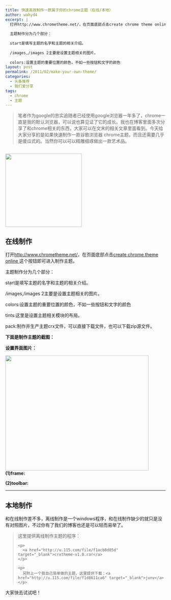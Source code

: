 ```yaml
---
title: 快速高效制作一款属于你的chrome主题（在线/本地）
author: wahyd4
excerpt: |
  打开http://www.chrometheme.net/，在页面底部点击create chrome theme online 这个按钮即可进入制作主题。
  
  主题制作分为几个部分：
  
  start是填写主题的名字和主题的相关介绍。
  
  /images,/images 2主要是设置主题相关的图片。
  
  colors:设置主题的重要位置的颜色，不如一些按钮和文字的颜色
layout: post
permalink: /2011/02/make-your-own-theme/
categories:
  - 头条推荐
  - 我们爱分享
tags:
  - chrome
  - 主题
---
```

> 笔者作为google的忠实追随者已经使用google浏览器一年多了，chrome一直是我的默认浏览器，可以说也算见证了它的成长。我也在博客里面多次分享了和chrome相关的东西，大家可以在文末的相关文章里面看到。今天给大家分享的是如果快速制作一款谷歌浏览器 chrome主题，而且还需要几乎是傻瓜式的。当然你可以可以精雕细琢做出一款艺术品。

## [<img class="aligncenter size-full wp-image-1463" title="1-13-6_conew1" src="/images/2011/02/1-13-6_conew1.jpg" alt="" width="240" height="229" />][1]

## 在线制作

打开<http://www.chrometheme.net/>，在页面底部点击<a href="http://www.chrometheme.net/chrome-theme-creator-online.html" target="_blank">create chrome theme online </a>这个按钮即可进入制作主题。

主题制作分为几个部分：

start是填写主题的名字和主题的相关介绍。

/images,/images 2主要是设置主题相关的图片。

colors:设置主题的重要位置的颜色，不如一些按钮和文字的颜色

tints:这里是设置主题相关模块的布局。

pack:制作并生产主题crx文件，可以直接下载文件，也可以下载zip源文件。

**下面是制作主题的截图：**

**设置界面图片：**

**[<img class="aligncenter size-full wp-image-1457" title="2-17-1" src="/images/2011/02/2-17-1.png" alt="" width="450" height="360" />][2](1)frame:**

**(2)toolbar:**

** **

<div>
  <h2>
    本地制作
  </h2>
  
  <p>
    和在线制作差不多，离线制作是一个windows程序，和在线制作缺少的就只是没有对照图片，不过你有了我们的博客也还是可以轻而易举了。
  </p>
  
  <blockquote>
    <p>
      这里提供离线制作主题的程序：
    </p>
    
    <p>
      <a href="http://u.115.com/file/f1acb8d05d" target="_blank">crxtheme-v1.0.rar</a>
    </p>
    
    <p>
      另附上一个我自己简单做的主题，这里提供下载：<a href="http://u.115.com/file/f1d8611ca6" target="_blank">junv</a>
    </p>
  </blockquote>
  
  <p>
    大家快去试试吧！
  </p>
</div>

 [1]: /images/2011/02/1-13-6_conew1.jpg
 [2]: /images/2011/02/2-17-1.png